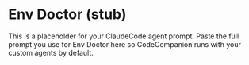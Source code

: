 # Env Doctor (stub)
This is a placeholder for your ClaudeCode agent prompt.
Paste the full prompt you use for Env Doctor here so CodeCompanion runs with your custom agents by default.
